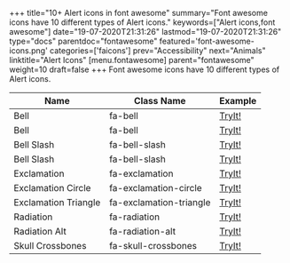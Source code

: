 +++
title="10+ Alert icons in font awesome"
summary="Font awesome icons have 10 different types of Alert icons."
keywords=["Alert icons,font awesome"]
date="19-07-2020T21:31:26"
lastmod="19-07-2020T21:31:26"
type="docs"
parentdoc="fontawesome"
featured='font-awesome-icons.png'
categories=['faicons']
prev="Accessibility"
next="Animals"
linktitle="Alert Icons"
[menu.fontawesome]
parent="fontawesome"
weight=10
draft=false
+++
Font awesome icons have 10 different types of Alert icons.<div class='table-responsive'><table class='table'><thead><tr><th>Name</th><th>Class Name</th><th>Example</th></tr></thead><tbody><tr><td><i class="fas fa-bell"></i>Bell</td><td>fa-bell</td><td><a href='https://www.angularjswiki.com/fontawesome/fa-bell/' target='_blank'>TryIt!</a></td></tr><tr><td><i class="far fa-bell"></i>Bell</td><td>fa-bell</td><td><a href='https://www.angularjswiki.com/fontawesome/fa-bell/' target='_blank'>TryIt!</a></td></tr><tr><td><i class="fas fa-bell-slash"></i>Bell Slash</td><td>fa-bell-slash</td><td><a href='https://www.angularjswiki.com/fontawesome/fa-bell-slash/' target='_blank'>TryIt!</a></td></tr><tr><td><i class="far fa-bell-slash"></i>Bell Slash</td><td>fa-bell-slash</td><td><a href='https://www.angularjswiki.com/fontawesome/fa-bell-slash/' target='_blank'>TryIt!</a></td></tr><tr><td><i class="fas fa-exclamation"></i>Exclamation</td><td>fa-exclamation</td><td><a href='https://www.angularjswiki.com/fontawesome/fa-exclamation/' target='_blank'>TryIt!</a></td></tr><tr><td><i class="fas fa-exclamation-circle"></i>Exclamation Circle</td><td>fa-exclamation-circle</td><td><a href='https://www.angularjswiki.com/fontawesome/fa-exclamation-circle/' target='_blank'>TryIt!</a></td></tr><tr><td><i class="fas fa-exclamation-triangle"></i>Exclamation Triangle</td><td>fa-exclamation-triangle</td><td><a href='https://www.angularjswiki.com/fontawesome/fa-exclamation-triangle/' target='_blank'>TryIt!</a></td></tr><tr><td><i class="fas fa-radiation"></i>Radiation</td><td>fa-radiation</td><td><a href='https://www.angularjswiki.com/fontawesome/fa-radiation/' target='_blank'>TryIt!</a></td></tr><tr><td><i class="fas fa-radiation-alt"></i>Radiation Alt</td><td>fa-radiation-alt</td><td><a href='https://www.angularjswiki.com/fontawesome/fa-radiation-alt/' target='_blank'>TryIt!</a></td></tr><tr><td><i class="fas fa-skull-crossbones"></i>Skull Crossbones</td><td>fa-skull-crossbones</td><td><a href='https://www.angularjswiki.com/fontawesome/fa-skull-crossbones/' target='_blank'>TryIt!</a></td></tr></tbody></table></div>
